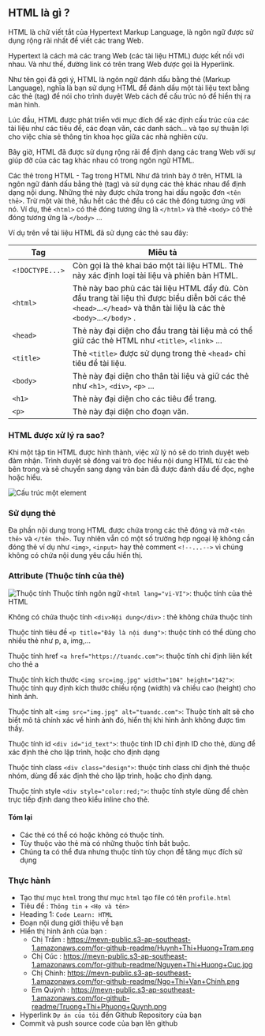 ## HTML là gì ?
HTML là chữ viết tắt của Hypertext Markup Language, là ngôn ngữ được sử dụng rộng rãi nhất để viết các trang Web.

Hypertext là cách mà các trang Web (các tài liệu HTML) được kết nối với nhau. Và như thế, đường link có trên trang Web được gọi là Hyperlink.

Như tên gọi đã gợi ý, HTML là ngôn ngữ đánh dấu bằng thẻ (Markup Language), nghĩa là bạn sử dụng HTML để đánh dấu một tài liệu text bằng các thẻ (tag) để nói cho trình duyệt Web cách để cấu trúc nó để hiển thị ra màn hình.

Lúc đầu, HTML được phát triển với mục đích để xác định cấu trúc của các tài liệu như các tiêu đề, các đoạn văn, các danh sách… và tạo sự thuận lợi cho việc chia sẻ thông tin khoa học giữa các nhà nghiên cứu.

Bây giờ, HTML đã được sử dụng rộng rãi để định dạng các trang Web với sự giúp đỡ của các tag khác nhau có trong ngôn ngữ HTML.

Các thẻ trong HTML - Tag trong HTML
Như đã trình bày ở trên, HTML là ngôn ngữ đánh dấu bằng thẻ (tag) và sử dụng các thẻ khác nhau để định dạng nội dung. Những thẻ này được chứa trong hai dấu ngoặc đơn `<tên thẻ>`. Trừ một vài thẻ, hầu hết các thẻ đều có các thẻ đóng tương ứng với nó. Ví dụ, thẻ `<html>` có thẻ đóng tương ứng là `</html>` và thẻ `<body>` có thẻ đóng tương ứng là `</body>` ...

Ví dụ trên về tài liệu HTML đã sử dụng các thẻ sau đây:

|Tag	| Miêu tả|
|-------|--------|
| `<!DOCTYPE...>`	|Còn gọi là thẻ khai báo một tài liệu HTML. Thẻ này xác định loại tài liệu và phiên bản HTML.
| `<html>`	        |Thẻ này bao phủ các tài liệu HTML đầy đủ. Còn đầu trang tài liệu thì được biểu diễn bởi các thẻ `<head>`...`</head>` và thân tài liệu là các thẻ `<body>`...`</body>` .|
| `<head>`	        |Thẻ này đại diện cho đầu trang tài liệu mà có thể giữ các thẻ HTML như `<title>`, `<link>` ...|
|`<title>`	        |Thẻ `<title>` được sử dụng trong thẻ `<head>` chỉ tiêu đề tài liệu.|
|`<body>`       	|Thẻ này đại diện cho thân tài liệu và giữ các thẻ như `<h1>`, `<div>`, `<p>` ...|
|`<h1>`	            |Thẻ này đại diện cho các tiêu đề trang.|
|`<p>`	            |Thẻ này đại diện cho đoạn văn.|

### HTML được xử lý ra sao?
Khi một tập tin HTML được hình thành, việc xử lý nó sẽ do trình duyệt web đảm nhận. Trình duyệt sẽ đóng vai trò đọc hiểu nội dung HTML từ các thẻ bên trong và sẽ chuyển sang dạng văn bản đã được đánh dấu để đọc, nghe hoặc hiểu.

![Cấu trúc một element](https://mdn.mozillademos.org/files/9347/grumpy-cat-small.png)
### Sử dụng thẻ
Đa phần nội dung trong HTML được chứa trong các thẻ đóng và mở `<tên thẻ>` và `</tên thẻ>`. Tuy nhiên vẫn có một số trường hợp ngoại lệ không cần đóng thẻ ví dụ như `<img>`, `<input>` hay thẻ comment `<!--...-->` vì chúng không có chứa nội dung yêu cầu hiển thị.

### Attribute (Thuộc tính của thẻ)
![Thuộc tính](https://mdn.mozillademos.org/files/9345/grumpy-cat-attribute-small.png)
Thuộc tính ngôn ngữ
`<html lang="vi-VI">`: thuộc tính của thẻ HTML

Không có chứa thuộc tính
`<div>Nội dung</div>` : thẻ không chứa thuộc tính

Thuộc tính tiêu đề
`<p title="Đây là nội dung">`: thuộc tính có thể dùng cho nhiều thẻ như p, a, img,…

Thuộc tính href
`<a href="https://tuandc.com">`: thuộc tính chỉ định liên kết cho thẻ a

Thuộc tính kích thước
`<img src=img.jpg" width="104" height="142">`: Thuộc tính quy định kích thước chiều rộng (width) và chiều cao (height) cho hình ảnh.

Thuộc tính alt
`<img src="img.jpg" alt="tuandc.com">`: Thuộc tính alt sẽ cho biết mô tả chính xác về hình ảnh đó, hiển thị khi hình ảnh không được tìm thấy.

Thuộc tính id
`<div id="id_text">`: thuộc tính ID chỉ định ID cho thẻ, dùng để xác định thẻ cho lập trình, hoặc cho định dạng

Thuộc tính class
`<div class="design">`: thuộc tính class chỉ định thẻ thuộc nhóm, dùng để xác định thẻ cho lập trình, hoặc cho định dạng.

Thuộc tính style
`<div style="color:red;">`: thuộc tính style dùng để chèn trực tiếp định dang theo kiểu inline cho thẻ.

#### Tóm lại
- Các thẻ có thể có hoặc không có thuộc tính.
- Tùy thuộc vào thẻ mà có những thuộc tính bắt buộc.
- Chúng ta có thể đưa nhưng thuộc tính tùy chọn để tăng mục đích sử dụng

### Thực hành
- Tạo thư mục `html` trong thư mục `html` tạo file có tên `profile.html`
- Tiêu đề : `Thông tin` + `<Họ và tên>`
- Heading 1: `Code Learn: HTML`
- Đoạn nội dung giới thiệu về bạn
- Hiển thị hình ảnh của bạn :
    - Chị Trầm : https://mevn-public.s3-ap-southeast-1.amazonaws.com/for-github-readme/Huynh+Thi+Huong+Tram.png
    - Chị Cúc : https://mevn-public.s3-ap-southeast-1.amazonaws.com/for-github-readme/Nguyen+Thi+Huong+Cuc.jpg
    - Chị Chinh: https://mevn-public.s3-ap-southeast-1.amazonaws.com/for-github-readme/Ngo+Thi+Van+Chinh.png
    - Em Quỳnh : https://mevn-public.s3-ap-southeast-1.amazonaws.com/for-github-readme/Truong+Thi+Phuong+Quynh.png
- Hyperlink `Dự án của tôi` đến Github Repository của bạn
- Commit và push source code của bạn lên github


